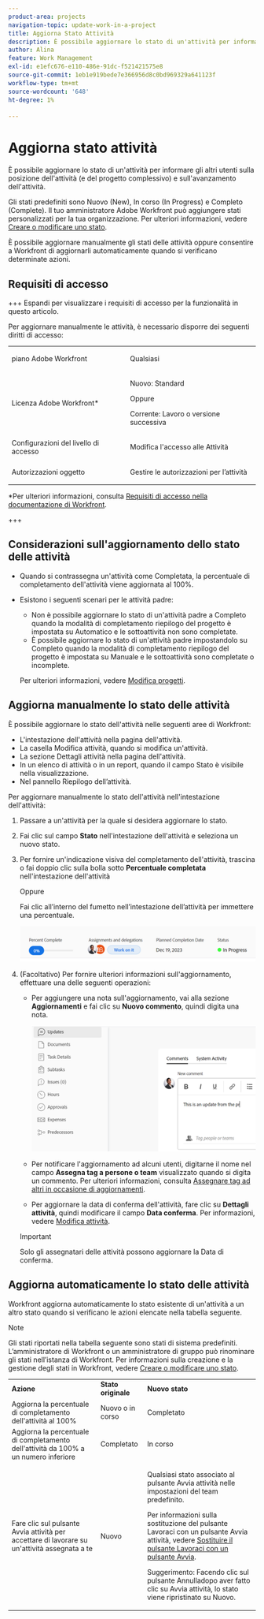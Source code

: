 ```yaml
---
product-area: projects
navigation-topic: update-work-in-a-project
title: Aggiorna Stato Attività
description: È possibile aggiornare lo stato di un'attività per informare gli altri utenti sulla posizione dell'attività (e del progetto complessivo) e sull'avanzamento dell'attività.
author: Alina
feature: Work Management
exl-id: e1efc676-e110-486e-91dc-f521421575e8
source-git-commit: 1eb1e919bede7e366956d8c0bd969329a641123f
workflow-type: tm+mt
source-wordcount: '648'
ht-degree: 1%

---
```


# Aggiorna stato attività

<!--Audited: 10/2024-->

È possibile aggiornare lo stato di un&#39;attività per informare gli altri utenti sulla posizione dell&#39;attività (e del progetto complessivo) e sull&#39;avanzamento dell&#39;attività.

Gli stati predefiniti sono Nuovo (New), In corso (In Progress) e Completo (Complete). Il tuo amministratore Adobe Workfront può aggiungere stati personalizzati per la tua organizzazione. Per ulteriori informazioni, vedere [Creare o modificare uno stato](../../../administration-and-setup/customize-workfront/creating-custom-status-and-priority-labels/create-or-edit-a-status.md).

È possibile aggiornare manualmente gli stati delle attività oppure consentire a Workfront di aggiornarli automaticamente quando si verificano determinate azioni.

## Requisiti di accesso

+++ Espandi per visualizzare i requisiti di accesso per la funzionalità in questo articolo.

Per aggiornare manualmente le attività, è necessario disporre dei seguenti diritti di accesso:

<table style="table-layout:auto"> 
 <col> 
 <col> 
 <tbody> 
  <tr> 
   <td role="rowheader">piano Adobe Workfront</td> 
   <td> <p>Qualsiasi</p> </td> 
  </tr> 
  <tr> 
   <td role="rowheader">Licenza Adobe Workfront*</td> 
   <td> <p>Nuovo: Standard</p> 
   Oppure
   <p>Corrente: Lavoro o versione successiva</p>
   </td> 
  </tr> 
  <tr> 
   <td role="rowheader">Configurazioni del livello di accesso</td> 
   <td> <p>Modifica l'accesso alle Attività</p>  </td> 
  </tr> 
  <tr> 
   <td role="rowheader">Autorizzazioni oggetto</td> 
   <td> <p>Gestire le autorizzazioni per l’attività</p> </td> 
  </tr> 
 </tbody> 
</table>

*Per ulteriori informazioni, consulta [Requisiti di accesso nella documentazione di Workfront](/help/quicksilver/administration-and-setup/add-users/access-levels-and-object-permissions/access-level-requirements-in-documentation.md).

+++

## Considerazioni sull&#39;aggiornamento dello stato delle attività

* Quando si contrassegna un&#39;attività come Completata, la percentuale di completamento dell&#39;attività viene aggiornata al 100%.
* Esistono i seguenti scenari per le attività padre:
   * Non è possibile aggiornare lo stato di un&#39;attività padre a Completo quando la modalità di completamento riepilogo del progetto è impostata su Automatico e le sottoattività non sono completate.
   * È possibile aggiornare lo stato di un&#39;attività padre impostandolo su Completo quando la modalità di completamento riepilogo del progetto è impostata su Manuale e le sottoattività sono completate o incomplete.

  Per ulteriori informazioni, vedere [Modifica progetti](../manage-projects/edit-projects.md).

## Aggiorna manualmente lo stato delle attività

È possibile aggiornare lo stato dell&#39;attività nelle seguenti aree di Workfront:

* L&#39;intestazione dell&#39;attività nella pagina dell&#39;attività.
* La casella Modifica attività, quando si modifica un&#39;attività.
* La sezione Dettagli attività nella pagina dell&#39;attività.
* In un elenco di attività o in un report, quando il campo Stato è visibile nella visualizzazione.
* Nel pannello Riepilogo dell’attività.

Per aggiornare manualmente lo stato dell&#39;attività nell&#39;intestazione dell&#39;attività:

1. Passare a un&#39;attività per la quale si desidera aggiornare lo stato.
1. Fai clic sul campo **Stato** nell&#39;intestazione dell&#39;attività e seleziona un nuovo stato.
1. Per fornire un&#39;indicazione visiva del completamento dell&#39;attività, trascina o fai doppio clic sulla bolla sotto **Percentuale completata** nell&#39;intestazione dell&#39;attività

   Oppure

   Fai clic all’interno del fumetto nell’intestazione dell’attività per immettere una percentuale.

   ![](assets/percent-complete-status-widgets-task-header.png)

1. (Facoltativo) Per fornire ulteriori informazioni sull&#39;aggiornamento, effettuare una delle seguenti operazioni:

   * Per aggiungere una nota sull&#39;aggiornamento, vai alla sezione **Aggiornamenti** e fai clic su **Nuovo commento**, quindi digita una nota.

     ![](assets/add-update-to-task.png)

   * Per notificare l&#39;aggiornamento ad alcuni utenti, digitarne il nome nel campo **Assegna tag a persone o team** visualizzato quando si digita un commento. Per ulteriori informazioni, consulta [Assegnare tag ad altri in occasione di aggiornamenti](/help/quicksilver/workfront-basics/updating-work-items-and-viewing-updates/tag-others-on-updates.md).
   * Per aggiornare la data di conferma dell&#39;attività, fare clic su **Dettagli attività**, quindi modificare il campo **Data conferma**. Per informazioni, vedere [Modifica attività](/help/quicksilver/manage-work/tasks/manage-tasks/edit-tasks.md).


   >[!IMPORTANT]
   >
   >  Solo gli assegnatari delle attività possono aggiornare la Data di conferma.

<!--old functionality in old commenting: 

1. Go to a task that you are assigned to for which you want to update the status.
1. Click the **Status** field in the task header and select a new status. 
1. (Optional) Do any of the following to provide additional information about the update, then click **Update** or, if the task has the **Complete** status, click **Done:**

   * To add a note about the update, go to the **Updates** area and click **Start a new update**, then type your note.  

   * To notify certain users about the update, type their names in the **Notify** box that appears when you type a note about the update. For more information, see [Tag others on updates](../../../workfront-basics/updating-work-items-and-viewing-updates/tag-others-on-updates.md). 
   * To update the condition of the task, click **Select Condition** to the right of the **Notify** box (these appear when you type a note about the update), then select the condition that best reflects the current condition of the task.
   
   * To update the Commit Date of the task, expand the **Commit Date** drop-down calendar, and select a new Commit Date. 
   * To provide a visual indication of task completion, drag the bubble under Percent Complete or double-click it to enter a percent value.   
     ![](assets/drag-the-progress-bar-350x155.png)-->

## Aggiorna automaticamente lo stato delle attività

Workfront aggiorna automaticamente lo stato esistente di un&#39;attività a un altro stato quando si verificano le azioni elencate nella tabella seguente.

>[!NOTE]
>
>Gli stati riportati nella tabella seguente sono stati di sistema predefiniti. L’amministratore di Workfront o un amministratore di gruppo può rinominare gli stati nell’istanza di Workfront. Per informazioni sulla creazione e la gestione degli stati in Workfront, vedere [Creare o modificare uno stato](../../../administration-and-setup/customize-workfront/creating-custom-status-and-priority-labels/create-or-edit-a-status.md).

<table style="table-layout:auto"> 
 <col> 
 <col> 
 <col> 
 <tbody> 
  <tr> 
   <td><b>Azione</b></td> 
   <td><b>Stato originale</b></td> 
   <td><b>Nuovo stato</b></td> 
  </tr> 
  <tr> 
   <td>Aggiorna la percentuale di completamento dell'attività al 100%</td> 
   <td>Nuovo o in corso</td> 
   <td>Completato</td> 
  </tr> 
  <tr> 
   <td>Aggiorna la percentuale di completamento dell'attività da 100% a un numero inferiore</td> 
   <td>Completato</td> 
   <td>In corso</td> 
  </tr> 
  <tr data-mc-conditions=""> 
   <td><span>Fare clic sul pulsante Avvia attività per accettare di lavorare su un'attività assegnata a te</span> </td> 
   <td><span>Nuovo</span> </td> 
   <td> <p>Qualsiasi stato associato al pulsante Avvia attività nelle impostazioni del team predefinito.</p> <p>Per informazioni sulla sostituzione del pulsante Lavoraci con un pulsante Avvia attività, vedere <span href="../../../people-teams-and-groups/create-and-manage-teams/work-on-it-button-to-start-button.md"><a href="../../../people-teams-and-groups/create-and-manage-teams/work-on-it-button-to-start-button.md" class="MCXref xref">Sostituire il pulsante Lavoraci con un pulsante Avvia</a></span>.</p> <p>Suggerimento: <span>Facendo clic</span> <span data-mc-conditions="QuicksilverOrClassic.Quicksilver">sul pulsante Annulla</span>dopo aver fatto clic su Avvia attività, lo stato viene ripristinato su Nuovo. </p> </td> 
  </tr> 
 </tbody> 
</table>
